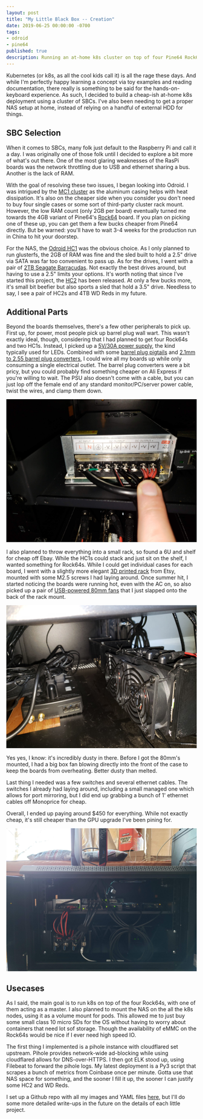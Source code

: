 ```yaml
---
layout: post
title: "My Little Black Box -- Creation"
date: 2019-06-25 00:00:00 -0700
tags: 
- odroid
- pine64
published: true
description: Running an at-home k8s cluster on top of four Pine64 Rock64 SBCs and a distributed NAS on two Odroid HC1 SBCs.
---
```


Kubernetes (or k8s, as all the cool kids call it) is all the rage these days. And while I'm perfectly happy learning a concept via toy examples and reading documentation, there really is something to be said for the hands-on-keyboard experience. As such, I decided to build a cheap-ish at-home k8s deployment using a cluster of SBCs. I've also been needing to get a proper NAS setup at home, instead of relying on a handful of external HDD for things.

## SBC Selection

When it comes to SBCs, many folk just default to the Raspberry Pi and call it a day. I was originally one of those folk until I decided to explore a bit more of what's out there. One of the most glaring weaknesses of the RasPi boards was the network throttling due to USB and ethernet sharing a bus. Another is the lack of RAM.

With the goal of resolving these two issues, I began looking into Odroid. I was intrigued by the [MC1 cluster](https://ameridroid.com/collections/single-board-computer/products/odroid-mc1-cluster) as the aluminum casing helps with heat dissipation. It's also on the cheaper side when you consider you don't need to buy four single cases or some sort of third-party cluster rack mount. However, the low RAM count (only 2GB per board) eventually turned me towards the 4GB variant of Pine64's [Rock64](https://ameridroid.com/products/rock64) board. If you plan on picking one of these up, you can get them a few bucks cheaper from Pine64 directly. But be warned: you'll have to wait 3-4 weeks for the production run in China to hit your doorstep.

For the NAS, the [Odroid HC1](https://ameridroid.com/collections/single-board-computer/products/odroid-hc1) was the obvious choice. As I only planned to run glusterfs, the 2GB of RAM was fine and the sled built to hold a 2.5" drive via SATA was far too convenient to pass up. As for the drives, I went with a pair of [2TB Seagate Barracudas](https://smile.amazon.com/gp/product/B01LX13P71/). Not exactly the best drives around, but having to use a 2.5" limits your options. It's worth noting that since I've started this project, the [HC2](https://ameridroid.com/products/odroid-hc2) has been released. At only a few bucks more, it's small bit beefier but also sports a sled that hold a 3.5" drive. Needless to say, I see a pair of HC2s and 4TB WD Reds in my future.

## Additional Parts

Beyond the boards themselves, there's a few other peripherals to pick up. First up, for power, most people pick up barrel plug wall wart. This wasn't exactly ideal, though, considering that I had planned to get four Rock64s and two HC1s. Instead, I picked up a [5V/30A power supply](https://smile.amazon.com/LETOUR-Supply-Converter-Adapter-Lighting/dp/B01HJA3OUG/ref=sr_1_3?keywords=letour+5v+30a&qid=1561505939&s=gateway&sr=8-3), the kind typically used for LEDs. Combined with some [barrel plug pigtails](https://www.monoprice.com/product?p_id=6880) and [2.1mm to 2.55 barrel plug converters](https://smile.amazon.com/CGTime-5-5x2-5mm-DC5-5x2-1mm-Connector-DC5-5x2-5mm/dp/B07L5GGW7Q), I could wire all my boards up while only consuming a single electrical outlet. The barrel plug converters were a bit pricy, but you could probably find something cheaper on Ali Express if you're willing to wait. The PSU also doesn't come with a cable, but you can just lop off the female end of any standard monitor/PC/server power cable, twist the wires, and clamp them down.

![Wiring up the PSU](/assets/images/blog/2019-06-24-my-little-black-box-1/psu-closeup.jpg)

I also planned to throw everything into a small rack, so found a 6U and shelf for cheap off Ebay. While the HC1s could stack and just sit on the shelf, I wanted something for Rock64s. While I could get individual cases for each board, I went with a slightly more elegant [3D printed rack](https://www.etsy.com/listing/544554171/sbc-storage-rack-rackmount-compatible) from Etsy, mounted with some M2.5 screws I had laying around. Once summer hit, I started noticing the boards were running hot, even with the AC on, so also picked up a pair of [USB-powered 80mm fans](https://www.amazon.com/gp/product/B002NVC1DS/) that I just slapped onto the back of the rack mount.

![Fans Mounted](/assets/images/blog/2019-06-24-my-little-black-box-1/internal.jpg)

Yes yes, I know: it's incredibly dusty in there. Before I got the 80mm's mounted, I had a big box fan blowing directly into the front of the case to keep the boards from overheating. Better dusty than melted.

Last thing I needed was a few switches and several ethernet cables. The switches I already had laying around, including a small managed one which allows for port mirroring, but I did end up grabbing a bunch of 1' ethernet cables off Monoprice for cheap.

Overall, I ended up paying around $450 for everything. While not exactly cheap, it's still cheaper than the GPU upgrade I've been pining for.

![Final Product](/assets/images/blog/2019-06-24-my-little-black-box-1/little-black-box.jpg)

## Usecases

As I said, the main goal is to run k8s on top of the four Rock64s, with one of them acting as a master. I also planned to mount the NAS on the all the k8s nodes, using it as a volume mount for pods. This allowed me to just buy some small class 10 micro SDs for the OS without having to worry about containers that need lot sof storage. Though the availability of eMMC on the Rock64s would be nice if I ever need high speed IO. 

The first thing I implemented is a pihole instance with cloudflared set upstream. Pihole provides network-wide ad-blocking while using cloudflared allows for DNS-over-HTTPS. I then got ELK stood up, using Filebeat to forward the pihole logs. My latest deployment is a Py3 script that scrapes a bunch of metrics from Coinbase once per minute. Gotta use that NAS space for something, and the sooner I fill it up, the sooner I can justify some HC2 and WD Reds. 

I set up a Github repo with all my images and YAML files [here](https://github.com/atticuss/little-black-box), but I'll do some more detailed write-ups in the future on the details of each little project.